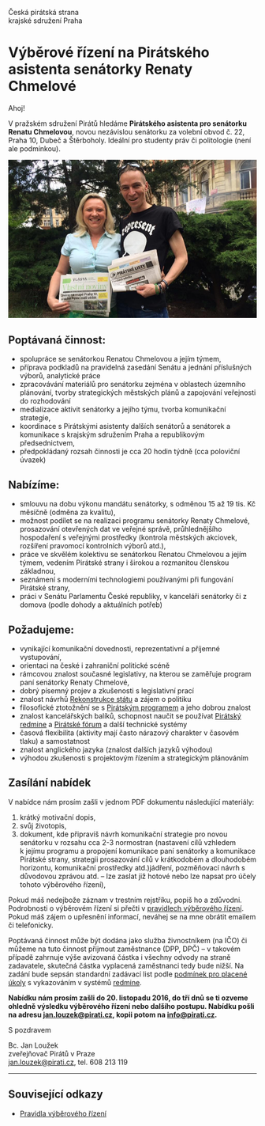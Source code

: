 Česká pirátská strana  
krajské sdružení Praha

Výběrové řízení na Pirátského asistenta senátorky Renaty Chmelové
========================

Ahoj!

V pražském sdružení Pirátů hledáme **Pirátského asistenta pro senátorku Renatu Chmelovou**, novou nezávislou senátorku za volební obvod č. 22, Praha 10, Dubeč a Štěrboholy. Ideální pro studenty práv či politologie (není ale podmínkou).

![Krajské sdružení Praha](renata-chmelova.jpg)

## Poptávaná činnost:

* spolupráce se senátorkou Renatou Chmelovou a jejím týmem,
* příprava podkladů na pravidelná zasedání Senátu a jednání příslušných výborů, analytické práce
* zpracovávání materiálů pro senátorku zejména v oblastech územního plánování, tvorby strategických městských plánů a zapojování veřejnosti do rozhodování
* medializace aktivit senátorky a jejího týmu, tvorba komunikační strategie,
* koordinace s Pirátskými asistenty dalších senátorů a senátorek a komunikace s krajským sdružením Praha a republikovým předsednictvem, 
* předpokládaný rozsah činnosti je cca 20 hodin týdně (cca poloviční úvazek)

## Nabízíme:

* smlouvu na dobu výkonu mandátu senátorky, s odměnou 15 až 19 tis. Kč měsíčně (odměna za kvalitu),
* možnost podílet se na realizaci programu senátorky Renaty Chmelové, prosazování otevřených dat ve veřejné správě, průhlednějšího hospodaření s veřejnými prostředky (kontrola městských akciovek, rozšíření pravomocí kontrolních výborů atd.),
* práce ve skvělém kolektivu se senátorkou Renatou Chmelovou a jejím týmem, vedením Pirátské strany i širokou a rozmanitou členskou základnou,
* seznámení s moderními technologiemi používanými při fungování Pirátské strany,
* práci v Senátu Parlamentu České republiky, v kanceláři senátorky či z domova (podle dohody a aktuálních potřeb)

## Požadujeme:

* vynikající komunikační dovednosti, reprezentativní a příjemné vystupování,
* orientaci na české i zahraniční politické scéně
* rámcovou znalost současné legislativy, na kterou se zaměřuje program paní senátorky Renaty Chmelové,
* dobrý písemný projev a zkušenosti s legislativní prací
* znalost návrhů [Rekonstrukce státu][rest] a zájem o politiku
* filosofické ztotožnění se s [Pirátským programem][program] a jeho dobrou znalost
* znalost kancelářských balíků, schopnost naučit se používat [Pirátský redmine][redmine] a [Pirátské fórum][forum] a další technické systémy
* časová flexibilita (aktivity mají často nárazový charakter v časovém tlaku) a samostatnost
* znalost anglického jazyka (znalost dalších jazyků výhodou)
* výhodou zkušenosti s projektovým řízením a strategickým plánováním

[rest]: http://www.rekonstrukcestatu.cz/cs
[program]: https://www.pirati.cz/program/start
[forum]: https://forum.pirati.cz
[redmine]: https://redmine.pirati.cz/

## Zasílání nabídek

V nabídce nám prosím zašli v jednom PDF dokumentu následující materiály: 

1. krátký motivační dopis,
2. svůj životopis,
3. dokument, kde připravíš návrh komunikační strategie pro novou senátorku v rozsahu cca 2-3 normostran (nastavení cílů vzhledem k jejímu programu a propojení komunikace paní senátorky a komunikace Pirátské strany, strategii prosazování cílů v krátkodobém a dlouhodobém horizontu, komunikační prostředky atd.)jádření, pozměňovací návrh s důvodovou zprávou atd. – lze zaslat již hotové nebo lze napsat pro účely tohoto výběrového řízení),

Pokud máš nedejbože záznam v trestním rejstříku, popiš ho a zdůvodni. Podrobnosti o výběrovém řízení si přečti v [pravidlech výběrového řízení](pravidla.md). Pokud máš zájem o upřesnění informací, neváhej se na mne obrátit emailem či telefonicky.

Poptávaná činnost může být dodána jako služba živnostníkem (na IČO) či můžeme na tuto činnost přijmout zaměstnance (DPP, DPČ) – v takovém případě zahrnuje výše avizovaná částka i všechny odvody na straně zadavatele, skutečná částka vyplacená zaměstnanci tedy bude nižší. Na zadání bude sepsán standardní zadávací list podle [podmínek pro placené úkoly](https://github.com/pirati-cz/sablony/blob/4b07ba675434ee634c527909d537122264cc712e/ukoly/podminky/podminky.md) s vykazováním v systémů [redmine][redmine].

**Nabídku nám prosím zašli do 20. listopadu 2016, do tří dnů se ti ozveme ohledně výsledku výběrového řízení nebo dalšího postupu. Nabídku pošli na adresu <jan.louzek@pirati.cz>, kopii potom na <info@pirati.cz>.**

S pozdravem 

Bc. Jan Loužek  
zveřejňovač Pirátů v Praze  
<jan.louzek@pirati.cz>, tel. 608 213 119

----

## Související odkazy

* [Pravidla výběrového řízení](pravidla.md)
